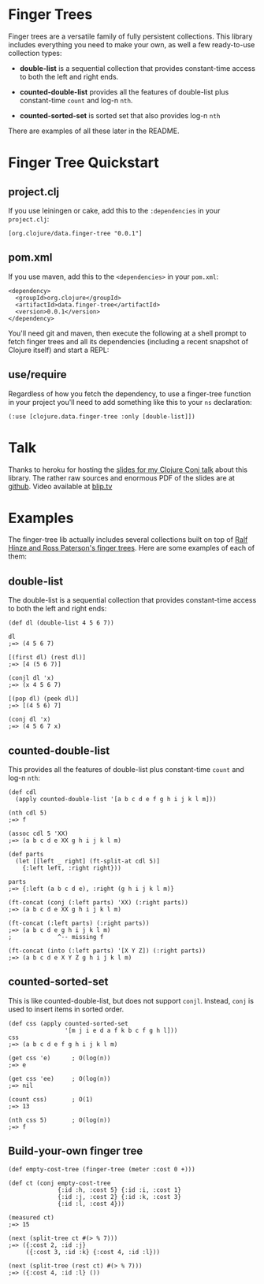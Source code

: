 # Finger Trees

Finger trees are a versatile family of fully persistent collections.  This library includes everything you need to make your own, as well a few ready-to-use collection types:

- **double-list** is a sequential collection that provides constant-time access to both the left and right ends.

- **counted-double-list** provides all the features of double-list plus constant-time `count` and log-n `nth`.

- **counted-sorted-set** is sorted set that also provides log-n `nth`

There are examples of all these later in the README.

# Finger Tree Quickstart

## project.clj

If you use leiningen or cake, add this to the `:dependencies` in your `project.clj`:

    [org.clojure/data.finger-tree "0.0.1"]

## pom.xml

If you use maven, add this to the `<dependencies>` in your `pom.xml`:

    <dependency>
      <groupId>org.clojure</groupId>
      <artifactId>data.finger-tree</artifactId>
      <version>0.0.1</version>
    </dependency>

You'll need git and maven, then execute the following at a shell prompt to fetch finger trees and all its dependencies (including a recent snapshot of Clojure itself) and start a REPL:

## use/require

Regardless of how you fetch the dependency, to use a finger-tree
function in your project you'll need to add something like this to
your `ns` declaration:

    (:use [clojure.data.finger-tree :only [double-list]])

# Talk

Thanks to heroku for hosting the [slides for my Clojure Conj talk][1] about this library.  The rather raw sources and enormous PDF of the slides are at [github][2].  Video available at [blip.tv][3]

# Examples

The finger-tree lib actually includes several collections built on top
of [Ralf Hinze and Ross Paterson's finger trees][4].  Here are some
examples of each of them:

## double-list

The double-list is a sequential collection that provides constant-time
access to both the left and right ends:

    (def dl (double-list 4 5 6 7))

    dl
    ;=> (4 5 6 7)

    [(first dl) (rest dl)]
    ;=> [4 (5 6 7)]

    (conjl dl 'x)
    ;=> (x 4 5 6 7)

    [(pop dl) (peek dl)]
    ;=> [(4 5 6) 7]

    (conj dl 'x)
    ;=> (4 5 6 7 x)

## counted-double-list

This provides all the features of double-list plus constant-time
`count` and log-n `nth`:

    (def cdl
      (apply counted-double-list '[a b c d e f g h i j k l m]))

    (nth cdl 5)
    ;=> f

    (assoc cdl 5 'XX)
    ;=> (a b c d e XX g h i j k l m)

    (def parts
      (let [[left _ right] (ft-split-at cdl 5)]
        {:left left, :right right}))

    parts
    ;=> {:left (a b c d e), :right (g h i j k l m)}

    (ft-concat (conj (:left parts) 'XX) (:right parts))
    ;=> (a b c d e XX g h i j k l m)

    (ft-concat (:left parts) (:right parts))
    ;=> (a b c d e g h i j k l m)
    ;             ^-- missing f

    (ft-concat (into (:left parts) '[X Y Z]) (:right parts))
    ;=> (a b c d e X Y Z g h i j k l m)

## counted-sorted-set

This is like counted-double-list, but does not support `conjl`.  Instead, `conj` is used to insert items in sorted order.

    (def css (apply counted-sorted-set
                    '[m j i e d a f k b c f g h l]))
    css
    ;=> (a b c d e f g h i j k l m)

    (get css 'e)      ; O(log(n))
    ;=> e

    (get css 'ee)     ; O(log(n))
    ;=> nil

    (count css)       ; O(1)
    ;=> 13

    (nth css 5)       ; O(log(n))
    ;=> f

## Build-your-own finger tree

    (def empty-cost-tree (finger-tree (meter :cost 0 +)))

    (def ct (conj empty-cost-tree
                  {:id :h, :cost 5} {:id :i, :cost 1}
                  {:id :j, :cost 2} {:id :k, :cost 3}
                  {:id :l, :cost 4}))

    (measured ct)
    ;=> 15

    (next (split-tree ct #(> % 7)))
    ;=> ({:cost 2, :id :j}
         ({:cost 3, :id :k} {:cost 4, :id :l}))

    (next (split-tree (rest ct) #(> % 7)))
    ;=> ({:cost 4, :id :l} ())

[1]: http://talk-finger-tree.heroku.com/
[2]: http://github.com/Chouser/talk-finger-tree
[3]: http://blip.tv/clojure/chris-houser-finger-trees-custom-persistent-collections-4632874
[4]: http://www.soi.city.ac.uk/~ross/papers/FingerTree.html
